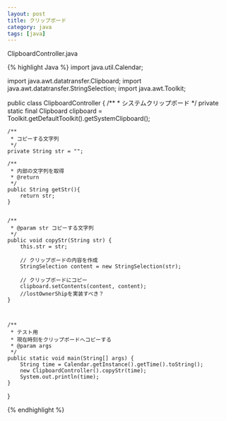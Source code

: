 ```yaml
---
layout: post
title: クリップボード
category: java
tags: [java]
---
```




ClipboardController.java

{% highlight Java  %}
import java.util.Calendar;

import java.awt.datatransfer.Clipboard;
import java.awt.datatransfer.StringSelection;
import java.awt.Toolkit;

public class ClipboardController {
	/**
	 * システムクリップボード
	 */
	private static final Clipboard clipboard = Toolkit.getDefaultToolkit().getSystemClipboard();

	
	/**
	 * コピーする文字列
	 */
	private String str = "";
	
	/**
	 * 内部の文字列を取得
	 * @return
	 */
	public String getStr(){
		return str;
	}


	/**
	 * @param str コピーする文字列
	 */
	public void copyStr(String str) {
		this.str = str;

		// クリップボードの内容を作成
		StringSelection content = new StringSelection(str);
		
		// クリップボードにコピー
		clipboard.setContents(content, content);
		//lostOwnerShipを実装すべき？
	}



	/**
	 * テスト用
	 * 現在時刻をクリップボードへコピーする
	 * @param args
	 */
	public static void main(String[] args) {
		String time = Calendar.getInstance().getTime().toString();
		new ClipboardController().copyStr(time);
		System.out.println(time);
	}

}

{% endhighlight %} 

